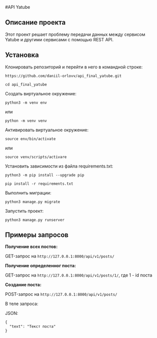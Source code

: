 #API Yatube

## Описание проекта

Этот проект решает проблему передачи данных между сервисом Yatube и другими сервисами с помощью REST API.

## Установка

Клонировать репозиторий и перейти в него в командной строке:

```
https://github.com/daniil-orlovv/api_final_yatube.git
```

```
cd api_final_yatube
```

Cоздать виртуальное окружение:

```
python3 -m venv env
```
или
```
python -m venv venv
```

Активировать виртуальное окружение:

```
source env/bin/activate
```
или
```
source venv/scripts/activare
```

Установить зависимости из файла requirements.txt:

```
python3 -m pip install --upgrade pip
```

```
pip install -r requirements.txt
```

Выполнить миграции:

```
python3 manage.py migrate
```

Запустить проект:

```
python3 manage.py runserver
```

## Примеры запросов

**Получение всех постов:**

GET-запрос на `http://127.0.0.1:8000/api/v1/posts/`

**Получение определенног поста:**

GET-запрос на `http://127.0.0.1:8000/api/v1/posts/1/`, где 1 - id поста

**Создание поста:**

POST-запрос на `http://127.0.0.1:8000/api/v1/posts/`

В теле запроса:

  JSON:
  ```
  {
    "text": "Текст поста"
  }
  ```
